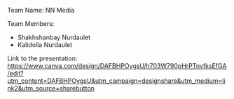 Team Name: NN Media

Team Members:
 - Shakhshanbay Nurdaulet
 - Kalidolla Nurdaulet
 
Link to the presentation: https://www.canva.com/design/DAFBHPOygsU/h703W790pHrPTnvfksEfGA/edit?utm_content=DAFBHPOygsU&utm_campaign=designshare&utm_medium=link2&utm_source=sharebutton
